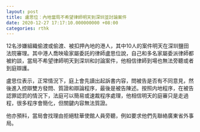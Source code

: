 ```yaml
---
layout: post
title: 盧思位︰內地當局不希望律師明天到深圳並討論案件
date: 2020-12-27 17:17:10.000000000 +08:00
categories: rthk
---
```


12名涉嫌組織偷渡或偷渡、被扣押內地的港人，其中10人的案件明天在深圳鹽田法院審理。其中港人喬映瑜家屬委託的律師盧思位說，自己和多名家屬委派律師都被約談，當局不希望律師明天到深圳和討論案件，他相信律師到場也無法旁聽或者到庭辯護。

盧思位表示，正常情況下，庭上會先讀出起訴書内容，問被告是否有不同意見，然後進入控辯雙方發問、質證和辯論程序，最後是被告陳述。按照内地程序，在被告認罪認罰的情況下，法庭可以簡易或速裁程序處理，他相信明天的庭審只是走過程，很多程序會簡化，但關鍵内容無法質證。

他亦預料，當局會找理由拒絕駐華使館人員旁聽，例如要求他們先聯絡廣東省外事局。
